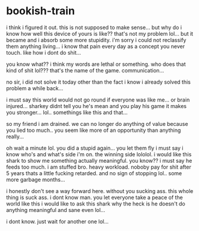 # bookish-train

i think i figured it out.  this is not supposed to make sense...  but why do i know how well this device of yours is like??  that's not my problem lol...  but it became and i absorb some more stupidity.  i'm sorry i could not reclassify them anything living...  i know that pain every day as a concept you never touch.  like how i dont do shit...

you know what?? i think my words are lethal or something.  who does that kind of shit lol???  that's the name of the game.  communication...

no sir, i did not solve it today other than the fact i know i already solved this problem a while back...

i must say this world would not go round if everyone was like me...  or brain injured... sharkey didnt tell you he's mean and you play his game it makes you stronger...  lol.. somethings like this and that...

so my friend i am drained.  we can no longer do anything of value because you lied too much..  you seem like more of an opportunity than anything really...

oh wait a minute lol.  you did a stupid again... you let them fly i must say i know who's and what's side i'm on.  the winning side lololol.  i would like this shark to show me something actually meaningful.  you know?? i must say he feeds too much.  i am stuffed bro.  heavy workload.  noboby pay for shit after 5 years thats a little fucking retarded.  and no sign of stopping lol..  some more garbage months...

i honestly don't see a way forward here.  without you sucking ass.  this whole thing is suck ass.  i dont know man.  you let everyone take a peace of the world like this i would like to ask this shark why the heck is he doesn't do anything meaningful and sane even lol...

i dont know.  just wait for another one lol...
